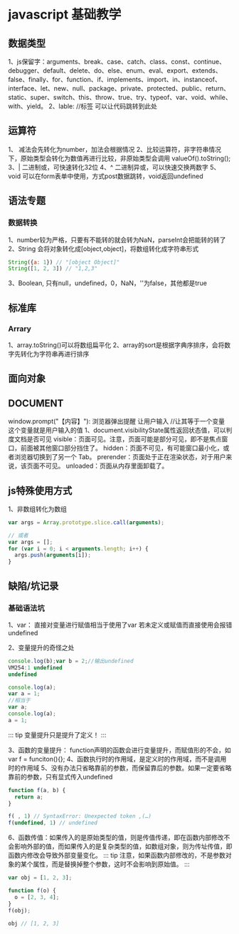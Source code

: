 # javascript 基础教学

## 数据类型
1、js保留字：arguments、break、case、catch、class、const、continue、debugger、default、delete、do、else、enum、eval、export、extends、false、finally、for、function、if、implements、import、in、instanceof、interface、let、new、null、package、private、protected、public、return、static、super、switch、this、throw、true、try、typeof、var、void、while、with、yield。
2、lable: //标签 可以让代码跳转到此处

## 运算符
1、 减法会先转化为number，加法会根据情况
2、比较运算符，非字符串情况下，原始类型会转化为数值再进行比较，非原始类型会调用 valueOf().toString();
3、|  二进制或，可快速转化32位
4、^  二进制异或，可以快速交换两数字
5、void  可以在form表单中使用，方式post数据跳转，void返回undefined 

## 语法专题
### 数据转换
1、number较为严格，只要有不能转的就会转为NaN，parseInt会把能转的转了
2、String 会将对象转化成[object,object]，将数组转化成字符串形式
```js
String({a: 1}) // "[object Object]"
String([1, 2, 3]) // "1,2,3"
```
3、Boolean, 只有null，undefined，0，NaN，''为false，其他都是true

## 标准库

### Arrary
1、array.toString()可以将数组扁平化
2、array的sort是根据字典序排序，会将数字先转化为字符串再进行排序

## 面向对象


## DOCUMENT
window.prompt("【内容】"): 浏览器弹出提醒 让用户输入   //让其等于一个变量 这个变量就是用户输入的值
1、document.visibilityState属性返回状态值，可以判度文档是否可见
    visible：页面可见。注意，页面可能是部分可见，即不是焦点窗口，前面被其他窗口部分挡住了。
    hidden：页面不可见，有可能窗口最小化，或者浏览器切换到了另一个 Tab。
    prerender：页面处于正在渲染状态，对于用户来说，该页面不可见。
    unloaded：页面从内存里面卸载了。


## js特殊使用方式
1、非数组转化为数组
```js 如转化arguments
var args = Array.prototype.slice.call(arguments);

// 或者
var args = [];
for (var i = 0; i < arguments.length; i++) {
  args.push(arguments[i]);
}
```

## 缺陷/坑记录

### 基础语法坑
1、var： 直接对变量进行赋值相当于使用了var 若未定义或赋值而直接使用会报错undefined

2、变量提升的奇怪之处
```js
console.log(b);var b = 2;//输出undefined 
VM254:1 undefined
undefined

console.log(a);
var a = 1;
//相当于
var a;
console.log(a);
a = 1;
```
::: tip
    变量提升只是提升了定义！
:::

3、函数的变量提升：
function声明的函数会进行变量提升，而赋值形的不会，如 var f = funciton(){};
4、函数执行时的作用域，是定义时的作用域，而不是调用时的作用域
5、没有办法只省略靠前的参数，而保留靠后的参数。如果一定要省略靠前的参数，只有显式传入undefined
```js
function f(a, b) {
  return a;
}

f( , 1) // SyntaxError: Unexpected token ,(…)
f(undefined, 1) // undefined
```
6、函数传值：如果传入的是原始类型的值，则是传值传递，即在函数内部修改不会影响外部的值，而如果传入的是复杂类型的值，如数组对象，则为传址传值，即函数内修改会导致外部变量变化。
::: tip
注意，如果函数内部修改的，不是参数对象的某个属性，而是替换掉整个参数，这时不会影响到原始值。
:::
```js
var obj = [1, 2, 3];

function f(o) {
  o = [2, 3, 4];
}
f(obj);

obj // [1, 2, 3]
```